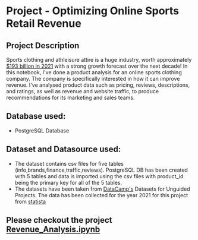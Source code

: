 # Project - Optimizing Online Sports Retail Revenue
## Project Description
Sports clothing and athleisure attire is a huge industry, worth approximately [$193 billion in 2021](https://www.statista.com/statistics/254489/total-revenue-of-the-global-sports-apparel-market/) with a strong growth forecast over the next decade!
In this notebook, I've done a product analysis for an online sports clothing company. The company is specifically interested in how it can improve revenue. 
I've analysed product data such as pricing, reviews, descriptions, and ratings, as well as revenue and website traffic, to
produce recommendations for its marketing and sales teams.
## Database used:
- PostgreSQL Database 
## Dataset and Datasource used:
- The dataset contains csv files for five tables (info,brands,finance,traffic,reviews). PostgreSQL DB has been created with 5 tables and data is imported using the csv files with product_id being the primary key for all of the 5 tables.
- The datasets have been taken from [DataCamp's](https://www.datacamp.com/) Datasets for Unguided Projects. The data has been collected for the year 2021 for this project from [statista](https://www.statista.com/statistics/254489/total-revenue-of-the-global-sports-apparel-market/)
## Please checkout the project [Revenue_Analysis.ipynb](https://github.com/Sujataba/SQLProject-ProductAndRevenueAnalysis/blob/ProjectPortfolio/Revenue_Analysis.ipynb)
